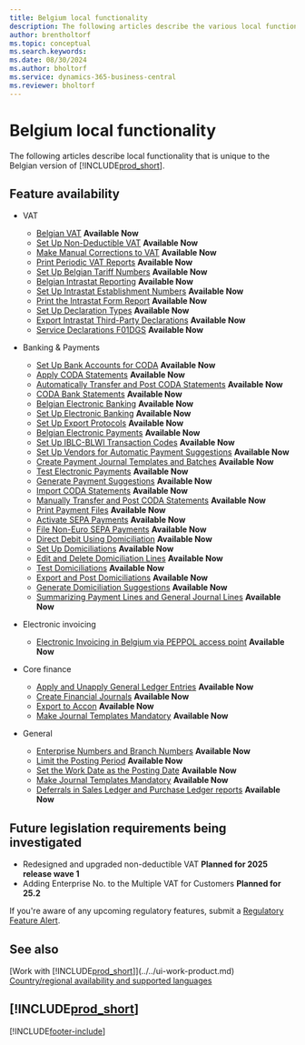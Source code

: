 ```yaml
---
title: Belgium local functionality
description: The following articles describe the various local functionalities in the Belgian version of Business Central.
author: brentholtorf
ms.topic: conceptual
ms.search.keywords:
ms.date: 08/30/2024
ms.author: bholtorf
ms.service: dynamics-365-business-central
ms.reviewer: bholtorf
---
```

# Belgium local functionality

The following articles describe local functionality that is unique to the Belgian version of [!INCLUDE[prod_short](../../includes/prod_short.md)].  

## Feature availability

* VAT
    * [Belgian VAT](belgian-vat.md) **Available Now**
    * [Set Up Non-Deductible VAT](how-to-set-up-non-deductible-vat.md) **Available Now**
    * [Make Manual Corrections to VAT](how-to-make-manual-corrections-to-vat.md) **Available Now**
    * [Print Periodic VAT Reports](how-to-print-periodic-vat-reports.md) **Available Now**
    * [Set Up Belgian Tariff Numbers](how-to-set-up-belgian-tariff-numbers.md) **Available Now**
    * [Belgian Intrastat Reporting](belgian-intrastat-reporting.md) **Available Now**
    * [Set Up Intrastat Establishment Numbers](how-to-set-up-intrastat-establishment-numbers.md) **Available Now**    
    * [Print the Intrastat Form Report](how-to-print-the-intrastat-form-report.md) **Available Now**
    * [Set Up Declaration Types](how-to-set-up-declaration-types.md) **Available Now**
    * [Export Intrastat Third-Party Declarations](how-to-export-intrastat-third-party-declararations.md) **Available Now**
    * [Service Declarations F01DGS](../../finance-how-setup-use-service-declaration.md) **Available Now**

* Banking & Payments
    * [Set Up Bank Accounts for CODA](how-to-set-up-bank-accounts-for-coda.md) **Available Now**
    * [Apply CODA Statements](how-to-apply-coda-statements.md) **Available Now**
    * [Automatically Transfer and Post CODA Statements](how-to-automatically-transfer-and-post-coda-statements.md) **Available Now**
    * [CODA Bank Statements](coda-bank-statements.md) **Available Now**
    * [Belgian Electronic Banking](belgian-electronic-banking.md) **Available Now**
    * [Set Up Electronic Banking](how-to-set-up-electronic-banking.md) **Available Now**
    * [Set Up Export Protocols](how-to-set-up-export-protocols.md) **Available Now**
    * [Belgian Electronic Payments](belgian-electronic-payments.md) **Available Now**
    * [Set Up IBLC-BLWI Transaction Codes](how-to-set-up-iblc-blwi-transaction-codes.md) **Available Now**
    * [Set Up Vendors for Automatic Payment Suggestions](how-to-set-up-vendors-for-automatic-payment-suggestions.md) **Available Now**
    * [Create Payment Journal Templates and Batches](how-to-create-payment-journal-templates-and-batches.md) **Available Now**
    * [Test Electronic Payments](how-to-test-electronic-payments.md) **Available Now**
    * [Generate Payment Suggestions](how-to-generate-payment-suggestions.md) **Available Now**
    * [Import CODA Statements](how-to-import-coda-statements.md) **Available Now**
    * [Manually Transfer and Post CODA Statements](how-to-manually-transfer-and-post-coda-statements.md) **Available Now**
    * [Print Payment Files](how-to-print-payment-files.md#print-a-payment-file) **Available Now**
    * [Activate SEPA Payments](/dynamics365/business-central/LocalFunctionality/Belgium/belgian-electronic-payments#activate-sepa-payments-in-the-belgian-version) **Available Now**
    * [File Non-Euro SEPA Payments](/dynamics365/business-central/LocalFunctionality/Belgium/belgian-electronic-payments#file-non-euro-sepa-payments) **Available Now**
    * [Direct Debit Using Domiciliation](direct-debit-using-domiciliation.md) **Available Now**
    * [Set Up Domiciliations](/dynamics365/business-central/LocalFunctionality/Belgium/direct-debit-using-domiciliation#set-up-domiciliations) **Available Now**
    * [Edit and Delete Domiciliation Lines](/dynamics365/business-central/LocalFunctionality/Belgium/direct-debit-using-domiciliation#edit-and-delete-domiciliation-lines) **Available Now**
    * [Test Domiciliations](/dynamics365/business-central/LocalFunctionality/Belgium/direct-debit-using-domiciliation#test-domiciliations) **Available Now**
    * [Export and Post Domiciliations](/dynamics365/business-central/LocalFunctionality/Belgium/direct-debit-using-domiciliation#export-and-post-domiciliations) **Available Now**
    * [Generate Domiciliation Suggestions](/dynamics365/business-central/LocalFunctionality/Belgium/direct-debit-using-domiciliation#generate-domiciliation-suggestions) **Available Now**
    * [Summarizing Payment Lines and General Journal Lines](summarizing-payment-lines-and-general-journal-lines.md) **Available Now**

* Electronic invoicing
    * [Electronic Invoicing in Belgium via PEPPOL access point](../../finance-how-setup-edocuments-external.md) **Available Now**
  
* Core finance
    * [Apply and Unapply General Ledger Entries](how-to-apply-and-unapply-general-ledger-entries.md) **Available Now**
    * [Create Financial Journals](how-to-create-financial-journals.md) **Available Now**
    * [Export to Accon](how-to-export-to-accon.md) **Available Now**
    * [Make Journal Templates Mandatory](specify-journal-template-mandatory.md) **Available Now**

* General
    * [Enterprise Numbers and Branch Numbers](enterprise-numbers-and-branch-numbers.md) **Available Now**
    * [Limit the Posting Period](how-to-limit-the-posting-period.md) **Available Now**
    * [Set the Work Date as the Posting Date](how-to-set-the-work-date-as-the-posting-date.md) **Available Now**
    * [Make Journal Templates Mandatory](specify-journal-template-mandatory.md) **Available Now**
    * [Deferrals in Sales Ledger and Purchase Ledger reports](how-to-use-deferrals.md) **Available Now**

## Future legislation requirements being investigated

* Redesigned and upgraded non-deductible VAT **Planned for 2025 release wave 1**
* Adding Enterprise No. to the Multiple VAT for Customers **Planned for 25.2**

If you're aware of any upcoming regulatory features, submit a [Regulatory Feature Alert](https://forms.office.com/pages/responsepage.aspx?id=v4j5cvGGr0GRqy180BHbRwkeauYiJKZOpJ0CtKuVmJlURURaMlQ4Rk05UFY4NkVEOTA0MUU5WThXSC4u).


## See also

[Work with [!INCLUDE[prod_short](../../includes/prod_short.md)]](../../ui-work-product.md)  
[Country/regional availability and supported languages](/dynamics365/business-central/dev-itpro/compliance/apptest-countries-and-translations)  

## [!INCLUDE[prod_short](../../includes/free_trial_md.md)]  


[!INCLUDE[footer-include](../../includes/footer-banner.md)]
